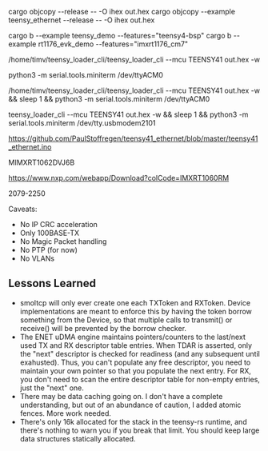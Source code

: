 cargo objcopy --release -- -O ihex out.hex
cargo objcopy --example teensy_ethernet --release -- -O ihex out.hex

cargo b --example teensy_demo --features="teensy4-bsp"
cargo b --example rt1176_evk_demo --features="imxrt1176_cm7"

/home/timv/teensy_loader_cli/teensy_loader_cli --mcu TEENSY41 out.hex -w

python3 -m serial.tools.miniterm /dev/ttyACM0

/home/timv/teensy_loader_cli/teensy_loader_cli --mcu TEENSY41 out.hex -w && sleep 1 && python3 -m serial.tools.miniterm /dev/ttyACM0

teensy_loader_cli --mcu TEENSY41 out.hex -w && sleep 1 && python3 -m serial.tools.miniterm /dev/tty.usbmodem2101

https://github.com/PaulStoffregen/teensy41_ethernet/blob/master/teensy41_ethernet.ino

MIMXRT1062DVJ6B

https://www.nxp.com/webapp/Download?colCode=IMXRT1060RM

2079-2250

Caveats:
- No IP CRC acceleration
- Only 100BASE-TX
- No Magic Packet handling
- No PTP (for now)
- No VLANs




## Lessons Learned
- smoltcp will only ever create one each TXToken and RXToken. Device implementations are meant to enforce this by having the token borrow something from the Device, so that multiple calls to transmit() or receive() will be prevented by the borrow checker.
- The ENET uDMA engine maintains pointers/counters to the last/next used TX and RX descriptor table entries. When TDAR is asserted, only the "next" descriptor is checked for readiness (and any subsequent until exahusted). Thus, you can't populate any free descriptor, you need to maintain your own pointer so that you populate the next entry. For RX, you don't need to scan the entire descriptor table for non-empty entries, just the "next" one.
- There may be data caching going on. I don't have a complete understanding, but out of an abundance of caution, I added atomic fences. More work needed.
- There's only 16k allocated for the stack in the teensy-rs runtime, and there's nothing to warn you if you break that limit. You should keep large data structures statically allocated.
